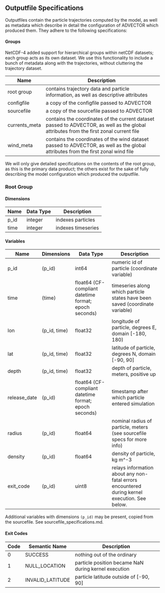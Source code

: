 ## Outputfile Specifications
Outputfiles contain the particle trajectories computed by the model, as well as metadata which describe in detail the configuration of ADVECTOR which produced them.  They adhere to the following specifications:

#### Groups
NetCDF-4 added support for hierarchical groups within netCDF datasets; each group acts as its own dataset.  We use this functionality to include a bunch of metadata along with the trajectories, without cluttering the trajectory dataset.

| Name | Description |
| --- | --- |
| root group | contains trajectory data and particle information, as well as descriptive attributes |
| configfile | a copy of the configfile passed to ADVECTOR |
| sourcefile | a copy of the sourcefile passed to ADVECTOR |
| currents_meta | contains the coordinates of the current dataset passed to ADVECTOR, as well as the global attributes from the first zonal current file |
| wind_meta | contains the coordinates of the wind dataset passed to ADVECTOR, as well as the global attributes from the first zonal wind file |

We will only give detailed specifications on the contents of the root group, as this is the primary data product; the others exist for the sake of fully describing the model configuration which produced the outputfile.

### Root Group

#### Dimensions

| Name | Data Type | Description |
| --- | --- | --- |
| p_id | integer | indexes particles |
| time | integer | indexes timeseries |

#### Variables

| Name | Dimensions | Data Type | Description |
| --- | --- | --- | --- |
| p_id | (p_id) | int64 | numeric id of particle (coordinate variable) |
| time | (time) | float64 (CF-compliant datetime format; epoch seconds) | timeseries along which particle states have been saved (coordinate variable) |
| lon | (p_id, time) | float32 | longitude of particle, degrees E, domain [-180, 180) |
| lat | (p_id, time) | float32 | latitude of particle, degrees N, domain [-90, 90] |
| depth | (p_id, time) | float32 | depth of particle, meters, positive up |
| release_date | (p_id) | float64 (CF-compliant datetime format; epoch seconds) | timestamp after which particle entered simulation |
| radius | (p_id) | float64 | nominal radius of particle, meters (see sourcefile specs for more info) |
| density | (p_id) | float64 | density of particle, kg m^-3 |
| exit_code | (p_id) | uint8 | relays information about any non-fatal errors encountered during kernel execution. See below. |

Additional variables with dimensions `(p_id)` may be present, copied from the sourcefile.  See sourcefile_specifications.md.

#### Exit Codes

| Code | Semantic Name | Description |
| --- | --- | --- |
| 0 | SUCCESS | nothing out of the ordinary |
| 1 | NULL_LOCATION | particle position became NaN during kernel execution |
| 2 | INVALID_LATITUDE | particle latitude outside of [-90, 90] |
